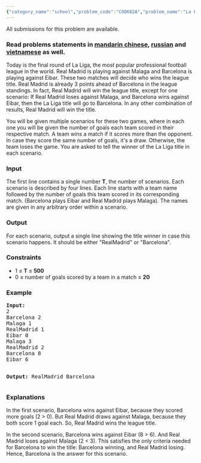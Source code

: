 ```yaml
---
{"category_name":"school","problem_code":"COOK82A","problem_name":"La Liga","languages_supported":{"0":"ADA","1":"ASM","2":"BASH","3":"BF","4":"C","5":"C99 strict","6":"CAML","7":"CLOJ","8":"CLPS","9":"CPP 4.3.2","10":"CPP 4.9.2","11":"CPP14","12":"CS2","13":"D","14":"ERL","15":"FORT","16":"FS","17":"GO","18":"HASK","19":"ICK","20":"ICON","21":"JAVA","22":"JS","23":"LISP clisp","24":"LISP sbcl","25":"LUA","26":"NEM","27":"NICE","28":"NODEJS","29":"PAS fpc","30":"PAS gpc","31":"PERL","32":"PERL6","33":"PHP","34":"PIKE","35":"PRLG","36":"PYPY","37":"PYTH","38":"PYTH 3.4","39":"RUBY","40":"SCALA","41":"SCM chicken","42":"SCM guile","43":"SCM qobi","44":"ST","45":"TCL","46":"TEXT","47":"WSPC"},"max_timelimit":1,"source_sizelimit":50000,"problem_author":"deadwing97","problem_tester":"kingofnumbers","date_added":"20-05-2017","tags":{"0":"cakewalk","1":"cook82","2":"deadwing97"},"time":{"view_start_date":1495391400,"submit_start_date":1495391400,"visible_start_date":1495391400,"end_date":1735669800},"layout":"problem"}
---
```

<span class="solution-visible-txt">All submissions for this problem are available.</span><h3>Read problems statements in <a target="_blank" href="http://www.codechef.com/download/translated/COOK82/mandarin/COOK82A.pdf">mandarin chinese</a>, <a target="_blank" href="http://www.codechef.com/download/translated/COOK82/russian/COOK82A.pdf">russian</a> and <a target="_blank" href="http://www.codechef.com/download/translated/COOK82/vietnamese/COOK82A.pdf">vietnamese</a> as well.</h3>

<p>Today is the final round of La Liga, the most popular professional football league in the world. Real Madrid is playing against Malaga and Barcelona is playing against Eibar. These two matches will decide who wins the league title. Real Madrid is already 3 points ahead of Barcelona in the league standings. In fact, Real Madrid will win the league title, except for one scenario: If Real Madrid loses against Malaga, and Barcelona wins against Eibar, then the La Liga title will go to Barcelona. In any other combination of results, Real Madrid will win the title.</p>

<p>You will be given multiple scenarios for these two games, where in each one you will be given the number of goals each team scored in their respective match. A team wins a match if it scores more than the opponent. In case they score the same number of goals, it's a draw. Otherwise, the team loses the game. You are asked to tell the winner of the La Liga title in each scenario.</p>


<h3>Input</h3>
<p>
The first line contains a single number <b>T</b>, the number of scenarios.
Each scenario is described by four lines. Each line starts with a team name followed by the number of goals this team scored in its corresponding match. (Barcelona plays Eibar and Real Madrid plays Malaga). The names are given in any arbitrary order within a scenario.</p>


<h3>Output</h3>
<p>For each scenario, output a single line showing the title winner in case this scenario happens. It should be either "RealMadrid" or "Barcelona".</p>

<h3>Constraints</h3>
<ul>
<li>1 ≤ <b>T</b> ≤ <b>500</b></li>
<li>0 ≤ number of goals scored by a team in a match ≤ <b>20</b></li>
</ul>


<h3>Example</h3>
<pre><b>Input:</b>
2
Barcelona 2
Malaga 1
RealMadrid 1
Eibar 0
Malaga 3
RealMadrid 2
Barcelona 8
Eibar 6

<b>Output:</b>
RealMadrid
Barcelona
</pre>

<h3>Explanations</h3>
<p>In the first scenario, Barcelona wins against Eibar, because they scored more goals (2 > 0). But Real Madrid draws against Malaga, because they both score 1 goal each. So, Real Madrid wins the league title.</p>

<p>In the second scenario, Barcelona wins against Eibar (8 > 6). And Real Madrid loses against Malaga (2 < 3). This satisfies the only criteria needed for Barcelona to win the title: Barcelona winning, and Real Madrid losing. Hence, Barcelona is the answer for this scenario.</p>